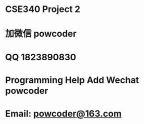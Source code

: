 # CSE340 Project 2
# 加微信 powcoder

# QQ 1823890830

# Programming Help Add Wechat powcoder

# Email: powcoder@163.com

